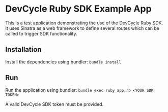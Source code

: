 # DevCycle Ruby SDK Example App

This is a test application demonstrating the use of the DevCycle Ruby SDK. It uses Sinatra as
a web framework to define several routes which can be called to trigger SDK functionality.

## Installation
Install the dependencies using bundler:
`bundle install`

## Run
Run the application using bundler:
`bundle exec ruby app.rb <YOUR SDK TOKEN>`

A valid DevCycle SDK token must be provided.